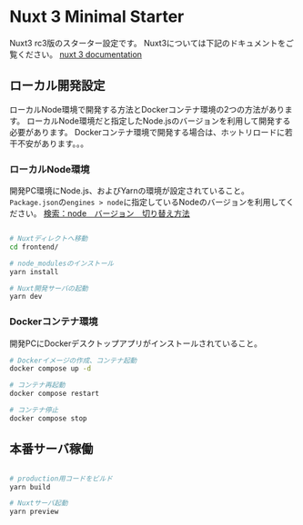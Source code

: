 # Nuxt 3 Minimal Starter
Nuxt3 rc3版のスターター設定です。
Nuxt3については下記のドキュメントをご覧ください。
 [nuxt 3 documentation](https://v3.nuxtjs.org)

## ローカル開発設定
ローカルNode環境で開発する方法とDockerコンテナ環境の2つの方法があります。
ローカルNode環境だと指定したNode.jsのバージョンを利用して開発する必要があります。
Dockerコンテナ環境で開発する場合は、ホットリロードに若干不安があります。。。


### ローカルNode環境
開発PC環境にNode.js、およびYarnの環境が設定されていること。
`Package.json`の`engines > node`に指定しているNodeのバージョンを利用してください。
[検索：node　バージョン　切り替え方法](https://www.google.com/search?q=node%E3%80%80%E3%83%90%E3%83%BC%E3%82%B8%E3%83%A7%E3%83%B3%E3%80%80%E5%88%87%E3%82%8A%E6%9B%BF%E3%81%88%E6%96%B9%E6%B3%95&sxsrf=ALiCzsZyWF4zvlMl0cABfR_QgSPJ2ZACFg%3A1654929919526&ei=_zmkYvvjH_Gh1e8PkIey2AM&ved=0ahUKEwi73-yv5qT4AhXxUPUHHZCDDDsQ4dUDCA4&uact=5&oq=node%E3%80%80%E3%83%90%E3%83%BC%E3%82%B8%E3%83%A7%E3%83%B3%E3%80%80%E5%88%87%E3%82%8A%E6%9B%BF%E3%81%88%E6%96%B9%E6%B3%95&gs_lcp=Cgdnd3Mtd2l6EAMyBQgAEKIEMgUIABCiBDIFCAAQogQyBQgAEKIEOgcIIxCwAhAnOgYIIRAKECpKBAhBGAFKBAhGGABQ3Q5Yz1hg7l9oCnAAeACAAZgBiAHnGZIBBDcuMjKYAQCgAQHAAQE&sclient=gws-wiz)


```bash

# Nuxtディレクトへ移動
cd frontend/

# node_modulesのインストール
yarn install

# Nuxt開発サーバの起動
yarn dev
```

### Dockerコンテナ環境
開発PCにDockerデスクトップアプリがインストールされていること。
```bash
# Dockerイメージの作成、コンテナ起動
docker compose up -d

# コンテナ再起動
docker compose restart

# コンテナ停止
docker compose stop
```

## 本番サーバ稼働



```bash

# production用コードをビルド
yarn build

# Nuxtサーバ起動
yarn preview
```
